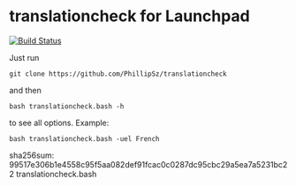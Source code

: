 translationcheck for Launchpad
==============================
[![Build Status](https://travis-ci.org/PhillipSz/translationcheck.png)](https://travis-ci.org/PhillipSz/translationcheck)

Just run 
	
	git clone https://github.com/PhillipSz/translationcheck 

and then 

	bash translationcheck.bash -h

to see all options.
Example:

	bash translationcheck.bash -uel French

sha256sum:
99517e306b1e4558c95f5aa082def91fcac0c0287dc95cbc29a5ea7a5231bc22  translationcheck.bash
